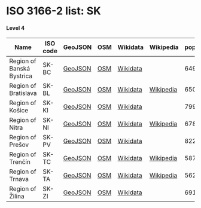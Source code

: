 # ISO 3166-2 list: SK


#### Level 4
Name | ISO code | GeoJSON | OSM | Wikidata | Wikipedia | population 
--- | --- | --- | --- | --- | --- | --- 
Region of Banská Bystrica | SK-BC | [GeoJSON](../../export/geojson/q7/iso2/SK/SK-BC.geojson) | [OSM](https://www.openstreetmap.org/relation/388270) | [Wikidata](https://www.wikidata.org/wiki/Q183640) |  | 649788
Region of Bratislava | SK-BL | [GeoJSON](../../export/geojson/q7/iso2/SK/SK-BL.geojson) | [OSM](https://www.openstreetmap.org/relation/388265) | [Wikidata](https://www.wikidata.org/wiki/Q183498) | [Wikipedia](http://en.wikipedia.org/wiki/sk%3ABratislavsk%C3%BD%20kraj) | 650838
Region of Košice | SK-KI | [GeoJSON](../../export/geojson/q7/iso2/SK/SK-KI.geojson) | [OSM](https://www.openstreetmap.org/relation/388272) | [Wikidata](https://www.wikidata.org/wiki/Q186295) |  | 799217
Region of Nitra | SK-NI | [GeoJSON](../../export/geojson/q7/iso2/SK/SK-NI.geojson) | [OSM](https://www.openstreetmap.org/relation/388268) | [Wikidata](https://www.wikidata.org/wiki/Q184548) | [Wikipedia](http://en.wikipedia.org/wiki/sk%3ANitriansky%20kraj) | 678692
Region of Prešov | SK-PV | [GeoJSON](../../export/geojson/q7/iso2/SK/SK-PV.geojson) | [OSM](https://www.openstreetmap.org/relation/388271) | [Wikidata](https://www.wikidata.org/wiki/Q189001) |  | 822946
Region of Trenčín | SK-TC | [GeoJSON](../../export/geojson/q7/iso2/SK/SK-TC.geojson) | [OSM](https://www.openstreetmap.org/relation/388267) | [Wikidata](https://www.wikidata.org/wiki/Q183139) | [Wikipedia](http://en.wikipedia.org/wiki/sk%3ATren%C4%8Diansky%20kraj) | 587364
Region of Trnava | SK-TA | [GeoJSON](../../export/geojson/q7/iso2/SK/SK-TA.geojson) | [OSM](https://www.openstreetmap.org/relation/388266) | [Wikidata](https://www.wikidata.org/wiki/Q181342) | [Wikipedia](http://en.wikipedia.org/wiki/sk%3ATrnavsk%C3%BD%20kraj) | 562372
Region of Žilina | SK-ZI | [GeoJSON](../../export/geojson/q7/iso2/SK/SK-ZI.geojson) | [OSM](https://www.openstreetmap.org/relation/388269) | [Wikidata](https://www.wikidata.org/wiki/Q184228) |  | 691023
